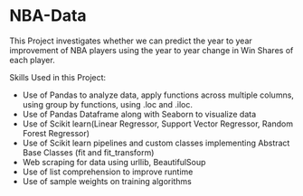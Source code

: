 # NBA-Data

This Project investigates whether we can predict the year to year improvement of NBA players using the year to year change in Win Shares of each player. 

Skills Used in this Project:
- Use of Pandas to analyze data, apply functions across multiple columns, using group by functions, using .loc and .iloc. 
- Use of Pandas Dataframe along with Seaborn to visualize data
- Use of Scikit learn(Linear Regressor, Support Vector Regressor, Random Forest Regressor)
- Use of Scikit learn pipelines and custom classes implementing Abstract Base Classes (fit and fit_transform)
- Web scraping for data using urllib, BeautifulSoup
- Use of list comprehension to improve runtime
- Use of sample weights on training algorithms
